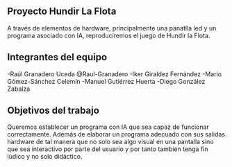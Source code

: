## Proyecto Hundir La Flota

A través de elementos de hardware, principalmente una panatlla led y un programa asociado con IA, reproduciremos el juego de Hundir la Flota.

## Integrantes del equipo

-Raúl Granadero Uceda @Raul-Granadero
-Iker Giraldez Fernández 
-Mario Gómez-Sánchez Celemín
-Manuel Gutiérrez Huerta
-Diego González Zabalza

## Objetivos del trabajo

Queremos establecer un programa con IA que sea capaz de funcionar correctamente. Además de elaborar un programa adecuado con sus salidas hardware de tal manera que no solo sea algo visual en una pantalla sino que sea interactivo por parte del usuario y por tanto también tenga fin lúdico y no solo didáctico.
